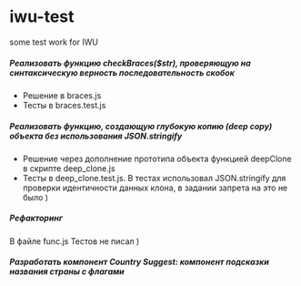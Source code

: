 # iwu-test
some test work for IWU



##### Реализовать функцию checkBraces($str), проверяющую на синтаксическую верность последовательность скобок

- Решение в braces.js
- Тесты в braces.test.js


#####  Реализовать функцию, создающую глубокую копию (deep copy) объекта без использования JSON.stringify

- Решение через дополнение прототипа объекта функцией deepClone в скрипте deep_clone.js
- Тесты в deep_clone.test.js. В тестах использовал JSON.stringify для проверки идентичности данных клона, в задании запрета на это не было )

##### Рефакторинг

В файле func.js
Тестов не писал )

##### Разработать компонент Country Suggest: компонент подсказки названия страны с флагами

